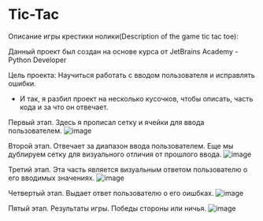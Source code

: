 # Tic-Tac
Описание игры крестики нолики(Description of the game tic tac toe):

Данный проект был создан на основе курса от JetBrains Academy - Python Developer

Цель проекта: Научиться работать с вводом пользователя и исправлять ошибки.

- И так, я разбил проект на несколько кусочков, чтобы описать, часть кода и за что он отвечает.

Первый этап. Здесь я прописал сетку и ячейки для ввода пользователем.
![image](https://user-images.githubusercontent.com/82081895/119707688-1d267a00-be64-11eb-87e1-d1dcf1d63151.png)

Второй этап. Отвечает за диапазон ввода пользователем. Еще мы дублируем сетку для визуального отличия от прошлого ввода.
![image](https://user-images.githubusercontent.com/82081895/119709186-9d011400-be65-11eb-87f6-f985fdcfb30b.png)

Третий этап. Эта часть является визуальным ответом пользователю о его вводимых значениях.
![image](https://user-images.githubusercontent.com/82081895/119709362-cc178580-be65-11eb-8a2c-cb4c7a3f03f0.png)

Четвертый этап. Выдает ответ пользователю о его оишбках.
![image](https://user-images.githubusercontent.com/82081895/119709587-0c770380-be66-11eb-890a-844388b31932.png)

Пятый этап. Результаты игры. Победы стороны или ничья.
![image](https://user-images.githubusercontent.com/82081895/119709726-32040d00-be66-11eb-8015-426812c4d94c.png)











